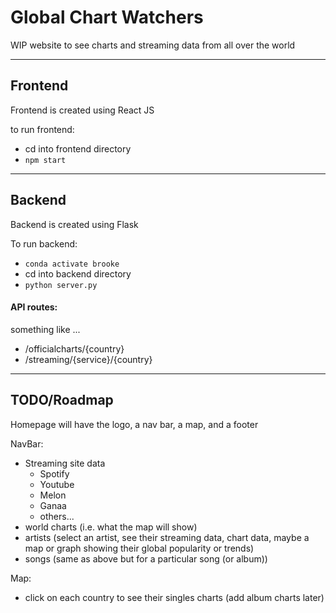 # Global Chart Watchers

WIP website to see charts and streaming data from all over the world

---- 
## Frontend
Frontend is created using React JS

to run frontend:
- cd into frontend directory
- `npm start`

---

## Backend
Backend is created using Flask

To run backend:
- `conda activate brooke`
- cd into backend directory
- `python server.py`

#### API routes:
something like ... 
- /officialcharts/{country}
- /streaming/{service}/{country}

---

## TODO/Roadmap
Homepage will have the logo, a nav bar, a map, and a footer

NavBar:
- Streaming site data
    - Spotify
    - Youtube
    - Melon
    - Ganaa
    - others...
- world charts (i.e. what the map will show)
- artists (select an artist, see their streaming data, chart data, maybe a map or graph showing their global popularity or trends)
- songs (same as above but for a particular song (or album))

Map:
- click on each country to see their singles charts (add album charts later)